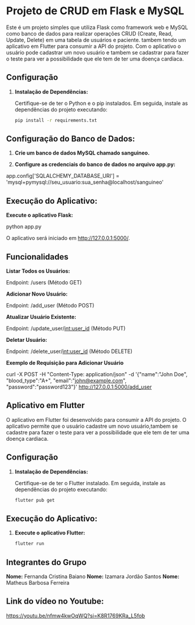 # Projeto de CRUD em Flask e MySQL

Este é um projeto simples que utiliza Flask como framework web e MySQL como banco de dados para realizar operações CRUD (Create, Read, Update, Delete) em uma tabela de usuários e paciente.
tambem tendo um aplicativo em Flutter para consumir a API do projeto.
Com o aplicativo o usuário pode cadastrar um novo usuário e tambem se cadastrar para fazer o teste para ver a possibilidade que ele tem de ter uma doença cardiaca.

## Configuração

1. **Instalação de Dependências:**

   Certifique-se de ter o Python e o pip instalados. Em seguida, instale as dependências do projeto executando:

   ```bash
   pip install -r requirements.txt

## Configuração do Banco de Dados:

1. **Crie um banco de dados MySQL chamado sanguineo.**

2. **Configure as credenciais do banco de dados no arquivo app.py:**

app.config['SQLALCHEMY_DATABASE_URI'] = 'mysql+pymysql://seu_usuario:sua_senha@localhost/sanguineo'


## Execução do Aplicativo:

**Execute o aplicativo Flask:**

  python app.py

O aplicativo será iniciado em http://127.0.0.1:5000/.

## Funcionalidades
**Listar Todos os Usuários:**

Endpoint: /users (Método GET)

**Adicionar Novo Usuário:**

Endpoint: /add_user (Método POST)

**Atualizar Usuário Existente:**

Endpoint: /update_user/<int:user_id> (Método PUT)

**Deletar Usuário:**

Endpoint: /delete_user/<int:user_id> (Método DELETE)

**Exemplo de Requisição para Adicionar Usuário**

curl -X POST -H "Content-Type: application/json" -d '{"name":"John Doe", "blood_type":"A+", "email":"john@example.com", "password":"password123"}' http://127.0.0.1:5000/add_user


## Aplicativo em Flutter

O aplicativo em Flutter foi desenvolvido para consumir a API do projeto. O aplicativo permite que o usuário cadastre um novo usuário,tambem se cadastre para fazer o teste para ver a possibilidade que ele tem de ter uma doença cardiaca.

## Configuração

1. **Instalação de Dependências:**

   Certifique-se de ter o Flutter instalado. Em seguida, instale as dependências do projeto executando:

   ```bash
   flutter pub get

## Execução do Aplicativo:

   1. **Execute o aplicativo Flutter:**
      ```bash 
      flutter run


## Integrantes do Grupo 

**Nome:** Fernanda Cristina Baiano
**Nome:** Izamara Jordão Santos
**Nome:** Matheus Barbosa Ferreira

## Link do vídeo no Youtube:

https://youtu.be/nfmw4kwOqWQ?si=K8R1769KRa_L5fob

